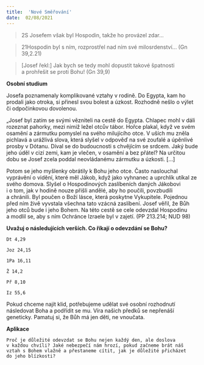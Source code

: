 ```yaml
---
title:  'Nové Směřování'
date:  02/08/2021
---
```


> <p></p>
> 2S Josefem však byl Hospodin, takže ho provázel zdar...

> <p></p>
> 21Hospodin byl s ním, rozprostřel nad ním své milosrdenství... (Gn 39,2.21)

> <p></p>
> [Josef řekl:] Jak bych se tedy mohl dopustit takové špatnosti a prohřešit se proti Bohu! (Gn 39,9)

**Osobní studium**

Josefa poznamenaly komplikované vztahy v rodině. Do Egypta, kam ho prodali jako otroka, si přinesl svou bolest a úzkost. Rozhodně nešlo o výlet či odpočinkovou dovolenou.

„Josef byl zatím se svými vězniteli na cestě do Egypta. Chlapec mohl v dáli rozeznat pahorky, mezi nimiž ležel otcův tábor. Hořce plakal, když ve svém osamění a zármutku pomyslel na svého milujícího otce. V uších mu zněla pichlavá a urážlivá slova, která slyšel v odpověď na své zoufalé a úpěnlivé prosby v Dótanu. Díval se do budoucnosti s chvějícím se srdcem. Jaký bude jeho úděl v cizí zemi, kam je vlečen, v osamění a bez přátel? Na určitou dobu se Josef zcela poddal neovládanému zármutku a úzkosti. [...]

Potom se jeho myšlenky obrátily k Bohu jeho otce. Často naslouchal vyprávění o vidění, které měl Jákob, když jako vyhnanec a uprchlík utíkal ze svého domova. Slyšel o Hospodinových zaslíbeních daných Jákobovi i o tom, jak v hodině nouze přišli andělé, aby ho poučili, povzbudili a chránili. Byl poučen o Boží lásce, která poskytne Vykupitele. Pojednou před ním živě vyvstala všechna tato vzácná zaslíbení. Josef věřil, že Bůh jeho otců bude i jeho Bohem. Na této cestě se cele odevzdal Hospodinu a modlil se, aby s ním Ochránce Izraele byl v zajetí. (PP 213.214; NUD 98)

**Uvažuj o následujících verších. Co říkají o odevzdání se Bohu?**

`Dt 4,29`

`Joz 24,15`

`1Pa 16,11`

`Ž 14,2`

`Př 8,10`

`Iz 55,6`

Pokud chceme najít klid, potřebujeme udělat své osobní rozhodnutí následovat Boha a podřídit se mu. Víra našich předků se nepřenáší geneticky. Pamatuj si, že Bůh má jen děti, ne vnoučata.

**Aplikace**

`Proč je důležité odevzdat se Bohu nejen každý den, ale doslova v každou chvíli? Jaké nebezpečí nám hrozí, pokud začneme brát náš vztah s Bohem vlažně a přestaneme cítit, jak je důležité přicházet do jeho blízkosti?`